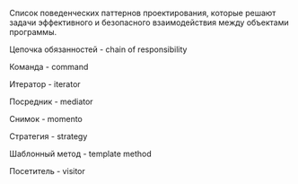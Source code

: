 Список поведенческих паттернов проектирования, которые решают задачи эффективного и безопасного взаимодействия между объектами программы.

Цепочка обязанностей - chain of responsibility

Команда - command

Итератор - iterator

Посредник - mediator

Снимок - momento

Стратегия - strategy

Шаблонный метод - template method

Посетитель - visitor
